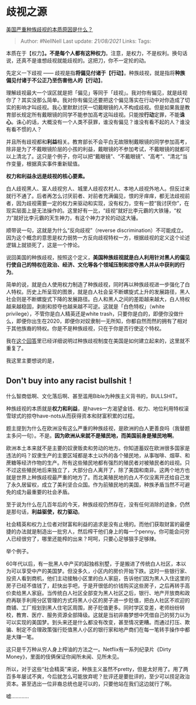 # 歧视之源
[美国严重种族歧视的本质原因是什么？](https://www.zhihu.com/question/397865324/answer/1265543926)

> Author: #NellNell 
> Last update: *21/08/2021* 
> Links:
> Tags:   

本质在于【权力】**。**不是每个人都有这种**权力**。注意，是权力，不是权利。换句话说，还真不是谁想歧视就能歧视的。这把刀，你不一定抡的动。

先定义一下歧视 —— 歧视是指**将偏见付诸于【行动】**。种族歧视，就是指将**种族偏见付诸于不公正乃至伤害他人的【行动】**。

理解歧视最大一个误区就是把「偏见」等同于「歧视」。我对你有偏见，就是歧视你了？其实没那么简单。我对你有偏见还要把这个偏见落实在行动中对你造成了切实的影响才叫歧视。我心里默默讨厌一切戴眼镜的人不构成歧视。但是如果我是教育部长规定所有戴眼镜的同学不能参加高考这叫歧视。只能按**行动**定罪，不能**诛心**。诛心的话，大概没有一个人类不获罪，谁没有偏见？谁没有看不起的人？谁没有看不惯的人？

并且所有歧视都和**利益**相关。教育部长不会平白无故限制戴眼镜的同学参加高考，除非是为了不戴眼镜阶层的小孩的利益，戴眼镜的不参加考试，不戴眼镜的就都可以上清北了。这只是个例子，你可以把“戴眼镜”、“不戴眼镜”、“高考”、“清北”当作变量，根据真实事件重新赋值。

**权力和利益永远是歧视的核心要素。**

白人歧视黑人、富人歧视穷人、城里人歧视农村人、本地人歧视外地人。但反过来就行不通了。后者再怎么讨厌前者、对前者充满偏见，恨的牙痒痒，都无法歧视前者，因为歧视需要一定的权力来驱动和实现，没有权力，空有一腔“我讨厌你”，在现实层面上是无法操作的。这里好有一比，“歧视”就好比李元霸的大铁锤，“权力”就好比李元霸的天生神力，有这个神力才抡的动这大锤。

顺带说一句，这就是为什么“反向歧视”（reverse discrimination）不可能成立。因为这个概念的意思是权力弱势一方反向歧视特权一方，根据歧视的定义这个论述逻辑上就锁死了，这是一个悖论。

说回美国的种族歧视，按照这个定义，**美国种族歧视就是白人利用针对黑人的偏见行使自己的特权在政治、经济、文化等各个领域压制和掠夺黑人并从中获利的行为**。

简单的说，就是白人使用权力制造了种族歧视，同时再以种族歧视进一步强化了白人特权。历史上所呈现的图景，就是白人社会呈不断螺旋式上升的发展路径，黑人社会则是不断螺旋式下降的发展路径。白人和黑人之间的差距越来越大，白人特权越来越稳固，剥削和掠夺也越来越不可逆。这就是「白色特权」（white privilege），不管你是白人精英还是white trash，只要你是白的，即便你没做什么，即便你出生在2020，即便你对奴隶制一无所知，你都自然而然的拥有了相对于其他族裔的特权。你是不是种族歧视，只在于你是否行使这个特权。

我在[这个回答](https://www.zhihu.com/question/22698363/answer/615261939)里已经详细说明过种族歧视制度在美国是如何建立起来的，这里就不重复了。

我这里主要想说的是，

## Don't buy into any racist bullshit！

什么智商低啊、文化落后啊、甚至滥用Bible为种族主义背书的，BULLSHIT。

种族歧视的本质就是**权力和利益**，是haves一方渴望金钱、权力、地位利用特权滚雪球式的掠夺have-nots从而获得资本和财富积累的过程。

题主提到为什么在欧洲没有这么严重的种族歧视，是欧洲的白人更善良吗（我替题主多问一句）。不是。**因为欧洲从来就不是殖民地，而美国前身是殖民地啊**。

欧洲本土本来就不是主要的奴隶贩卖和劳动的地方。你知道蓄奴在欧洲很多国家是违法的吗？奴隶生产的主要区域都是本土以外的各个殖民地，从事咖啡、烟草、和蔗糖等经济作物的生产。所有这些殖民地都有强烈的殖民者对被殖民者的歧视。只不过这些殖民地后来独立了，大部分白人离开了，除了美国和南非。这两个地方也就是世界上种族歧视最严重的地方了。而北美殖民地的白人不仅没离开还给自己发了永久居留权，成立了美利坚合众国。作为前殖民地的美国，种族矛盾当然不可避免的成为最重要的社会矛盾。

至于说为什么在几百年后的今天，种族歧视仍然存在，没有任何消除的迹象，仍然是那句话，**利益驱使，权力驱动**。

社会精英和权力上位者对财富和利益的追求是没有止境的。而他们获取财富的最便捷的办法就是制造出一批穷人，然后榨干他们身上的每一个penny。你可能会问穷人已经很穷了，哪里还能榨的出来？呵呵，只要心足够狠手足够辣。

举个例子。

60年代以后，有一批黑人中产买的起独栋别墅，于是搬进了传统白人社区，本以为可以享受中产的美国梦。但没多久，小区内的房价开始下跌。这时一些银行家、投资人看到商机，他们主动接触小区里的白人家庭，告诉他们因为黑人入住这里的房子已经不值钱了，赶快出手吧，于是开很低的价钱购买这些房子，之后再转手高价卖给黑人家庭。当传统白人社区全部变为黑人社区之后，银行、地产开放商和政府再联手利用分区管理的方式将黑人小区的房子进一步贬值，把白人社区不欢迎的商铺、工厂规划到黑人住宅区周围，房子贬值更多。同时学区变差，老师纷纷转校，教育、医疗、服务资源全部降级。这就是当初非裔梦想中凭借自己的努力以为可以实现的美国梦。到头来还是什么都没有改变，甚至情况更糟。而通过打压、欺骗、制定不合理政策强行贬值黑人小区的银行家和地产商们在每一笔转手操作中都是大赚一笔。

这只是千万种从穷人身上榨油的方法之一。Netflix有一系列纪录片《Dirty Money》，里面的伎俩保证你闻所未闻、见所未见。

所以，对于这些“社会精英”来说，种族主义虽然不pretty，但是太好用了。用了两百多年屡试不爽，今后就怎么可能放弃呢？批评还是要批评的，至少可以捞足政治资本。甚至选出一位非裔总统也是可以的，只要他站在我们这边就行了啊。

嘘…………